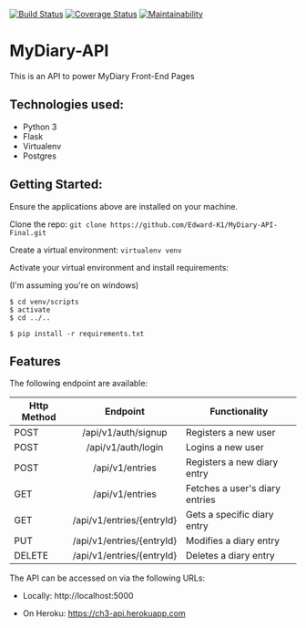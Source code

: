 [![Build Status](https://travis-ci.org/Edward-K1/MyDiary-API-Final.svg?branch=feature)](https://travis-ci.org/Edward-K1/MyDiary-API-Final)
[![Coverage Status](https://coveralls.io/repos/github/Edward-K1/MyDiary-API-Final/badge.svg)](https://coveralls.io/github/Edward-K1/MyDiary-API-Final)
[![Maintainability](https://api.codeclimate.com/v1/badges/3ef3d6259e631d10a56a/maintainability)](https://codeclimate.com/github/Edward-K1/MyDiary-API-Final/maintainability)


# MyDiary-API
This is an API to power MyDiary Front-End Pages

## Technologies used:
* Python 3
* Flask
* Virtualenv
* Postgres


## Getting Started:

Ensure the applications above are installed on your machine.

Clone the repo: `git clone https://github.com/Edward-K1/MyDiary-API-Final.git`

Create a virtual environment: `virtualenv venv`

Activate your virtual environment and install requirements:

(I'm assuming you're on windows)

```
$ cd venv/scripts
$ activate
$ cd ../..

$ pip install -r requirements.txt

```


## Features

The following endpoint are available:

|Http Method | Endpoint |  Functionality|
|------------- | :-------------: |  -------------|
| POST   | /api/v1/auth/signup       |  Registers a new user|
| POST   | /api/v1/auth/login        |  Logins a new user|
| POST   | /api/v1/entries           |  Registers a new diary entry|
| GET    | /api/v1/entries           |  Fetches a user's diary entries|
| GET    | /api/v1/entries/{entryId} | Gets a specific diary entry|
| PUT    | /api/v1/entries/{entryId} | Modifies a diary entry|
| DELETE | /api/v1/entries/{entryId} | Deletes a diary entry|

The API can be accessed on via the following URLs:

* Locally: http://localhost:5000

* On Heroku: https://ch3-api.herokuapp.com
